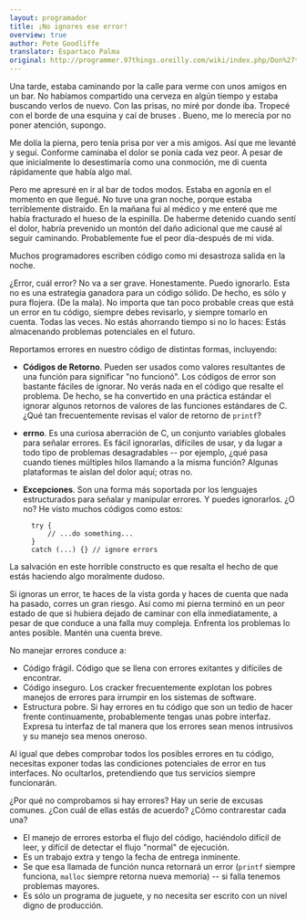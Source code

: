 ```yaml
---
layout: programador
title: ¡No ignores ese error!
overview: true
author: Pete Goodliffe
translator: Espartaco Palma
original: http://programmer.97things.oreilly.com/wiki/index.php/Don%27t_Ignore_that_Error!
---
```


Una tarde, estaba caminando por la calle para verme con unos amigos en
un bar. No habíamos compartido una cerveza en algún tiempo y estaba
buscando verlos de nuevo. Con las prisas, no miré por donde iba. Tropecé
con el borde de una esquina y caí de bruses . Bueno, me lo merecía por
no poner atención, supongo.

Me dolía la pierna, pero tenía prisa por ver a mis amigos. Así que me
levanté y seguí. Conforme caminaba el dolor se ponía cada vez peor. A
pesar de que inicialmente lo desestimaría como una conmoción, me di
cuenta rápidamente que había algo mal.

Pero me apresuré en ir al bar de todos modos. Estaba en agonía en el
momento en que llegué. No tuve una gran noche, porque estaba
terriblemente distraido. En la mañana fui al médico y me enteré que me
había fracturado el hueso de la espinilla. De haberme detenido cuando
sentí el dolor, habría prevenido un montón del daño adicional que me
causé al seguir caminando. Probablemente fue el peor día-después de mi
vida.

Muchos programadores escriben código como mi desastroza salida en la noche.

¿Error, cuál error? No va a ser grave. Honestamente. Puedo ignorarlo.
Esta no es una estrategia ganadora para un código sólido. De hecho, es
sólo y pura flojera. (De la mala). No importa que tan poco probable
creas que está un error en tu código, siempre debes revisarlo, y siempre
tomarlo en cuenta. Todas las veces. No estás ahorrando tiempo si no lo
haces: Estás almacenando problemas potenciales en el futuro.

Reportamos errores en nuestro código de distintas formas, incluyendo:

- **Códigos de Retorno**. Pueden ser usados como valores resultantes de
una función para significar "no funcionó". Los códigos de error son
bastante fáciles de ignorar. No verás nada en el código que resalte el
problema. De hecho, se ha convertido en una práctica estándar el ignorar
algunos retornos de valores de las funciones estándares de C. ¿Qué tan
frecuentemente revisas el valor de retorno de `printf`?
- **errno**. Es una curiosa aberración de C, un conjunto variables
globales para señalar errores. Es fácil ignorarlas, difíciles de usar, y
da lugar a todo tipo de problemas desagradables -- por ejemplo, ¿qué
pasa cuando tienes múltiples hilos llamando a la misma función? Algunas
plataformas te aislan del dolor aquí; otras no.
- **Excepciones**. Son una forma más soportada por los lenguajes
estructurados para señalar y manipular errores. Y puedes ignorarlos.
¿O no? He visto muchos códigos como estos:

        try {
            // ...do something...
        }
        catch (...) {} // ignore errors

La salvación en este horrible constructo es que resalta el hecho de que
estás haciendo algo moralmente dudoso.

Si ignoras un error, te haces de la vista gorda y haces de cuenta que
nada ha pasado, corres un gran riesgo. Así como mi pierna terminó en un
peor estado de que si hubiera dejado de caminar con ella inmediatamente,
a pesar de que conduce a una falla muy compleja. Enfrenta los problemas
lo antes posible. Mantén una cuenta breve.

No manejar errores conduce a:

- Código frágil. Código que se llena con errores exitantes y difíciles
de encontrar.
- Código inseguro. Los cracker frecuentemente explotan los pobres
manejos de errores para irrumpir en los sistemas de software.
- Estructura pobre. Si hay errores en tu código que son un tedio de
hacer frente continuamente, probablemente tengas unas pobre interfaz.
Expresa tu interfaz de tal manera que los errores sean menos intrusivos
y su manejo sea menos oneroso.

Al igual que debes comprobar todos los posibles errores en tu código,
necesitas exponer todas las condiciones potenciales de error en tus
interfaces. No ocultarlos, pretendiendo que tus servicios siempre
funcionarán.

¿Por qué no comprobamos si hay errores? Hay un serie de excusas comunes.
¿Con cuál de ellas estás de acuerdo? ¿Cómo contrarestar cada una?

- El manejo de errores estorba el flujo del código, haciéndolo difícil
de leer, y difícil de detectar el flujo "normal" de ejecución.
- Es un trabajo extra y tengo la fecha de entrega inminente.
- Se que esa llamada de función nunca retornará un error (`printf`
siempre funciona, `malloc` siempre retorna nueva memoria) -- si falla
tenemos problemas mayores.
- Es sólo un programa de juguete, y no necesita ser escrito con un nivel
digno de producción.

